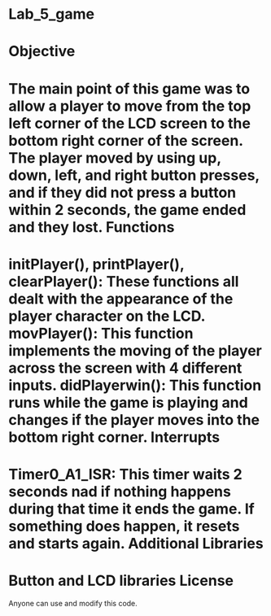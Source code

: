 Lab_5_game
==========
Objective
=========
The main point of this game was to allow a player to move from the top left corner of the LCD screen to the bottom right corner of the screen. The player moved by using up, down, left, and right button presses, and if they did not press a button within 2 seconds, the game ended and they lost.
Functions
=========
initPlayer(), printPlayer(), clearPlayer(): These functions all dealt with the appearance of the player character on the LCD.
movPlayer(): This function implements the moving of the player across the screen with 4 different inputs.
didPlayerwin(): This function runs while the game is playing and changes if the player moves into the bottom right corner.
Interrupts
==========
Timer0_A1_ISR: This timer waits 2 seconds nad if nothing happens during that time it ends the game. If something does happen, it resets and starts again.
Additional Libraries
====================
Button and LCD libraries
License
=======
Anyone can use and modify this code.
